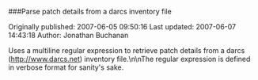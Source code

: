 ###Parse patch details from a darcs inventory file

Originally published: 2007-06-05 09:50:16
Last updated: 2007-06-07 14:43:18
Author: Jonathan Buchanan

Uses a multiline regular expression to retrieve patch details from a darcs (http://www.darcs.net) inventory file.\n\nThe regular expression is defined in verbose format for sanity's sake.